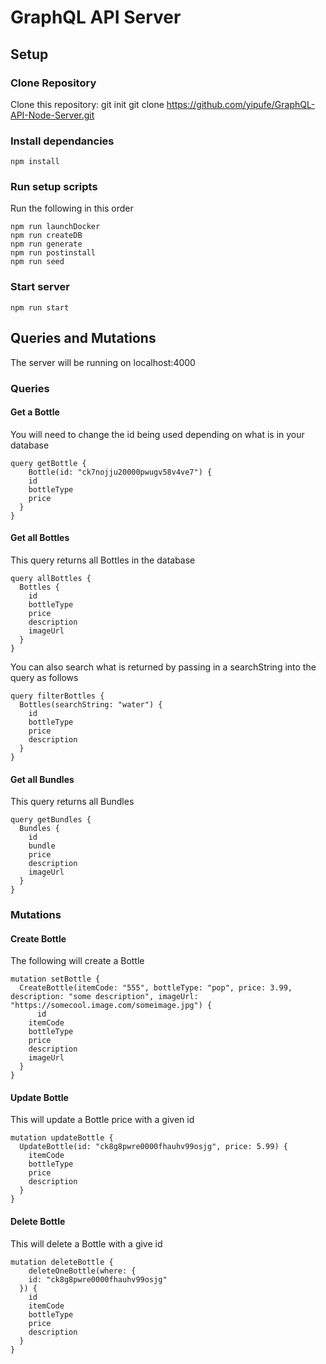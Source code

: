 # GraphQL API Server

## Setup

### Clone Repository

Clone this repository:
git init
git clone https://github.com/yipufe/GraphQL-API-Node-Server.git

### Install dependancies

```npm install```

### Run setup scripts

Run the following in this order

```
npm run launchDocker
npm run createDB
npm run generate
npm run postinstall
npm run seed
```

### Start server

```npm run start```

## Queries and Mutations

The server will be running on localhost:4000

### Queries


#### Get a Bottle
You will need to change the id being used depending on what is in your database

```
query getBottle {
	Bottle(id: "ck7nojju20000pwugv58v4ve7") {
    id
    bottleType
    price
  }
}
```

#### Get all Bottles
This query returns all Bottles in the database

```
query allBottles {
  Bottles {
    id
    bottleType
    price
    description
    imageUrl
  }
}
```

You can also search what is returned by passing in a searchString into the query as follows

```
query filterBottles {
  Bottles(searchString: "water") {
    id
    bottleType
    price
    description
  }
}
```


#### Get all Bundles
This query returns all Bundles

```
query getBundles {
  Bundles {
    id
    bundle
    price
    description
    imageUrl
  }
}
```

### Mutations

#### Create Bottle
The following will create a Bottle
```
mutation setBottle {
  CreateBottle(itemCode: "555", bottleType: "pop", price: 3.99, description: "some description", imageUrl: "https://somecool.image.com/someimage.jpg") {
	  id
    itemCode
    bottleType
    price
    description
    imageUrl
  }
}
```

#### Update Bottle
This will update a Bottle price with a given id

```
mutation updateBottle {
  UpdateBottle(id: "ck8g8pwre0000fhauhv99osjg", price: 5.99) {
    itemCode
    bottleType
    price
    description
  }
}
```

#### Delete Bottle
This will delete a Bottle with a give id

```
mutation deleteBottle {
	deleteOneBottle(where: {
    id: "ck8g8pwre0000fhauhv99osjg"
  }) {
    id
    itemCode
    bottleType
    price
    description
  }
}
```